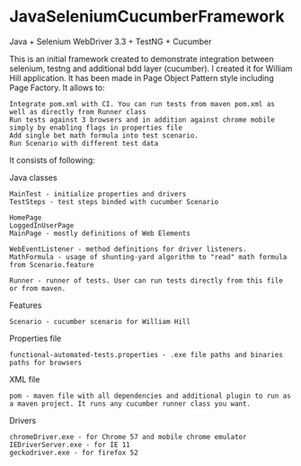# JavaSeleniumCucumberFramework
Java + Selenium WebDriver 3.3 + TestNG + Cucumber

This is an initial framework created to demonstrate integration between selenium, testng and additional bdd layer (cucumber). I created it for William Hill application. It has been made in Page Object Pattern style including Page Factory.
It allows to:

    Integrate pom.xml with CI. You can run tests from maven pom.xml as well as directly from Runner class
    Run tests against 3 browsers and in addition against chrome mobile simply by enabling flags in properties file
    Add single bet math formula into test scenario.
    Run Scenario with different test data

It consists of following:

Java classes

    MainTest - initialize properties and drivers
    TestSteps - test steps binded with cucumber Scenario
    
    HomePage 
    LoggedInUserPage
    MainPage - mostly definitions of Web Elements
 
    WebEventListener - method definitions for driver listeners. 
    MathFormula - usage of shunting-yard algorithm to "read" math formula from Scenario.feature
    
    Runner - runner of tests. User can run tests directly from this file or from maven.

Features

    Scenario - cucumber scenario for William Hill

Properties file

    functional-automated-tests.properties - .exe file paths and binaries paths for browsers


XML file 

    pom - maven file with all dependencies and additional plugin to run as a maven project. It runs any cucumber runner class you want.


Drivers

    chromeDriver.exe - for Chrome 57 and mobile chrome emulator
    IEDriverServer.exe - for IE 11
    geckodriver.exe - for firefox 52
    

    

